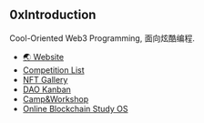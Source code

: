 ## 0xIntroduction

<!--

**Here are some ideas to get you started:**

🙋‍♀️ A short introduction - what is your organization all about?
🌈 Contribution guidelines - how can the community get involved?
👩‍💻 Useful resources - where can the community find your docs? Is there anything else the community should know?
🍿 Fun facts - what does your team eat for breakfast?
🧙 Remember, you can do mighty things with the power of [Markdown](https://docs.github.com/github/writing-on-github/getting-started-with-writing-and-formatting-on-github/basic-writing-and-formatting-syntax)
-->

Cool-Oriented Web3 Programming, 面向炫酷编程.

- [🌏 Website](https://noncegeek.com)
- [Competition List](https://github.com/orgs/WeLightProject/projects/4/views/1)
- [NFT Gallery](https://gallery.noncegeek.com/)
- [DAO Kanban](https://dao.noncegeek.com/)
- [Camp&Workshop](https://github.com/WeLightProject/Web3-dApp-Camp)
- [Online Blockchain Study OS](https://github.com/WeLightProject/Web3-dApp-Camp/discussions)
